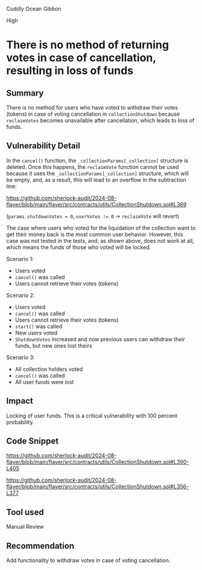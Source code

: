 Cuddly Ocean Gibbon

High

# There is no method of returning votes in case of cancellation, resulting in loss of funds

## Summary

There is no method for users who have voted to withdraw their votes (tokens) in case of voting cancellation in `collectionShutdown` because `reclaimVotes` becomes unavailable after cancellation, which leads to loss of funds.

## Vulnerability Detail

In the `cancel()` function, the `_collectionParams[_collection]` structure is deleted. Once this happens, the `reclaimVote` function cannot be used because it uses the `_collectionParams[_collection]` structure, which will be empty, and, as a result, this will lead to an overflow in the subtraction line:

https://github.com/sherlock-audit/2024-08-flayer/blob/main/flayer/src/contracts/utils/CollectionShutdown.sol#L369

(`params.shutdownVotes = 0`, `userVotes != 0` → `reclaimVote` will revert)

The case where users who voted for the liquidation of the collection want to get their money back is the most common user behavior. However, this case was not tested in the tests, and, as shown above, does not work at all, which means the funds of those who voted will be locked.

Scenario 1:

- Users voted
- `cancel()` was called
- Users cannot retrieve their votes (tokens)

Scenario 2:

- Users voted
- `cancel()` was called
- Users cannot retrieve their votes (tokens)
- `start()` was called
- New users voted
- `ShutdownVotes` increased and now previous users can withdraw their funds, but new ones lost theirs

Scenario 3:

- All collection holders voted
- `cancel()` was called
- All user funds were lost

## Impact

Locking of user funds. This is a critical vulnerability with 100 percent probability.

## Code Snippet

https://github.com/sherlock-audit/2024-08-flayer/blob/main/flayer/src/contracts/utils/CollectionShutdown.sol#L390-L405

https://github.com/sherlock-audit/2024-08-flayer/blob/main/flayer/src/contracts/utils/CollectionShutdown.sol#L356-L377

## Tool used

Manual Review

## Recommendation

Add functionality to withdraw votes in case of voting cancellation.